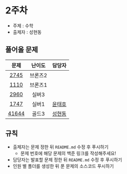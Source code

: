 # 2주차

- 주제 : 수학
- 출제자 : 성현동

## 풀어올 문제

|                      문제                      | 난이도  |                        담당자                        |
| :--------------------------------------------: | :-----: | :--------------------------------------------------: |
|  [2745](https://www.acmicpc.net/problem/2745)  | 브론즈2 |                                                      |
|  [1110](https://www.acmicpc.net/problem/1110)  | 브론즈1 |                                                      |
|  [2960](https://www.acmicpc.net/problem/2960)  |  실버3  |                                                      |
|  [1747](https://www.acmicpc.net/problem/1747)  |  실버1  |  <a href="https://github.com/taeho0888">윤태호</a>   |
| [41644](https://www.acmicpc.net/problem/41744) |  골드3  | <a href="https://github.com/hyundongSung">성현동</a> |

## 규칙

- 출제자는 문제 정한 뒤 `README.md` 수정 후 푸시하기
  - 문제 번호에 해당 문제의 백준 링크를 작성해주세요!
- 담당자는 발표할 문제 정한 뒤 `README.md` 수정 후 푸시하기
- 인원 별 폴더를 생성한 뒤 푼 문제의 소스코드 푸시하기
